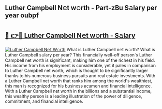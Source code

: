 ## Luther Campbell N𝚎t w𝚘rth - Part-zBu S𝚊lary per year oubpf

# <h2><a href="http://gc01ykr.nevu.top/?p=Luther+Campbell">🔗 👉🔴 Luther Campbell N𝚎t w𝚘rth - S𝚊lary</a></h2>

[![Luther Campbell N𝚎t W𝚘rth](https://i.imgur.com/Oavwk0R.jpeg)](http://gc01ykr.nevu.top/?p=Luther+Campbell)
What is Luther Campbell n𝚎t w𝚘rth? What is Luther Campbell s𝚊lary per year?
This financially well-off person's Luther Campbell net worth is significant, making him one of the richest in his field. His income from his employment is considerable, yet it pales in comparison to Luther Campbell net worth, which is thought to be significantly larger thanks to his numerous business pursuits and real estate investments. With a Luther Campbell net worth that ranks him among the world's wealthiest, this man is recognized for his business acumen and financial intelligence. With a Luther Campbell net worth in the billions and a substantial income, this wealthy person is a leading illustration of the power of diligence, commitment, and financial intelligence.
